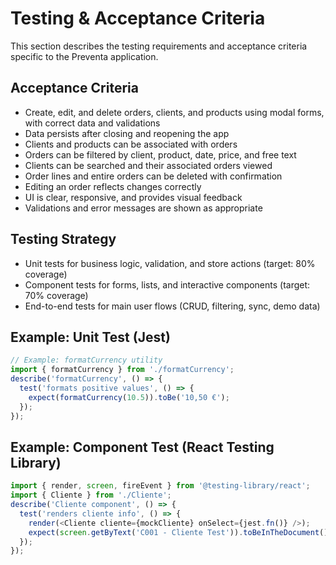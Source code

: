 # Testing & Acceptance Criteria

This section describes the testing requirements and acceptance criteria specific to the Preventa application.

## Acceptance Criteria
- Create, edit, and delete orders, clients, and products using modal forms, with correct data and validations
- Data persists after closing and reopening the app
- Clients and products can be associated with orders
- Orders can be filtered by client, product, date, price, and free text
- Clients can be searched and their associated orders viewed
- Order lines and entire orders can be deleted with confirmation
- Editing an order reflects changes correctly
- UI is clear, responsive, and provides visual feedback
- Validations and error messages are shown as appropriate

## Testing Strategy
- Unit tests for business logic, validation, and store actions (target: 80% coverage)
- Component tests for forms, lists, and interactive components (target: 70% coverage)
- End-to-end tests for main user flows (CRUD, filtering, sync, demo data)

## Example: Unit Test (Jest)

```typescript
// Example: formatCurrency utility
import { formatCurrency } from './formatCurrency';
describe('formatCurrency', () => {
  test('formats positive values', () => {
    expect(formatCurrency(10.5)).toBe('10,50 €');
  });
});
```

## Example: Component Test (React Testing Library)

```typescript
import { render, screen, fireEvent } from '@testing-library/react';
import { Cliente } from './Cliente';
describe('Cliente component', () => {
  test('renders cliente info', () => {
    render(<Cliente cliente={mockCliente} onSelect={jest.fn()} />);
    expect(screen.getByText('C001 - Cliente Test')).toBeInTheDocument();
  });
});
``` 